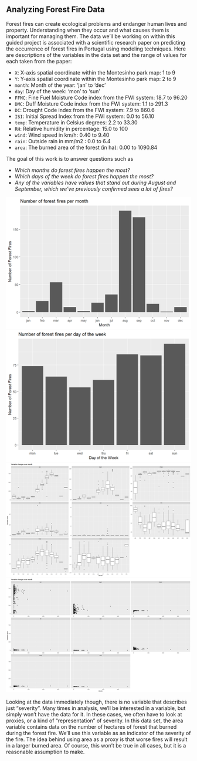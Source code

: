 ## Analyzing Forest Fire Data

Forest fires can create ecological problems and endanger human lives and property. Understanding when they occur and what causes them is important for managing them. The data we’ll be working on within this guided project is associated with a scientific research paper on predicting the occurrence of forest fires in Portugal using modeling techniques.
Here are descriptions of the variables in the data set and the range of values for each taken from the paper:
* `X`: X-axis spatial coordinate within the Montesinho park map: 1 to 9
* `Y`: Y-axis spatial coordinate within the Montesinho park map: 2 to 9
* `month`: Month of the year: ‘jan’ to ‘dec’
* `day`: Day of the week: ‘mon’ to ‘sun’
* `FFMC`: Fine Fuel Moisture Code index from the FWI system: 18.7 to 96.20
* `DMC`: Duff Moisture Code index from the FWI system: 1.1 to 291.3
* `DC`: Drought Code index from the FWI system: 7.9 to 860.6
* `ISI`: Initial Spread Index from the FWI system: 0.0 to 56.10
* `temp`: Temperature in Celsius degrees: 2.2 to 33.30
* `RH`: Relative humidity in percentage: 15.0 to 100
* `wind`: Wind speed in km/h: 0.40 to 9.40
* `rain`: Outside rain in mm/m2 : 0.0 to 6.4
* `area`: The burned area of the forest (in ha): 0.00 to 1090.84
 
The goal of this work is to answer questions such as
* *Which months do forest fires happen the most?*
* *Which days of the week do forest fires happen the most?*
* *Any of the variables have values that stand out during August and September, which we’ve previously confirmed sees a lot of fires?*
 
![](https://github.com/rennnas/guided-project-r-2/blob/main/guided-project-2-imagem1.png)
![](https://github.com/rennnas/guided-project-r-2/blob/main/guided-project-2-imagem2.png)
![](https://github.com/rennnas/guided-project-r-2/blob/main/guided-project-2-imagem3.png)
![](https://github.com/rennnas/guided-project-r-2/blob/main/guided-project-2-imagem4.png)

Looking at the data immediately though, there is no variable that describes just “severity”. Many times in analysis, we’ll be interested in a variable, but simply won’t have the data for it. In these cases, we often have to look at proxies, or a kind of “representation” of severity. In this data set, the area variable contains data on the number of hectares of forest that burned during the forest fire. We’ll use this variable as an indicator of the severity of the fire. The idea behind using area as a proxy is that worse fires will result in a larger burned area. Of course, this won’t be true in all cases, but it is a reasonable assumption to make.
